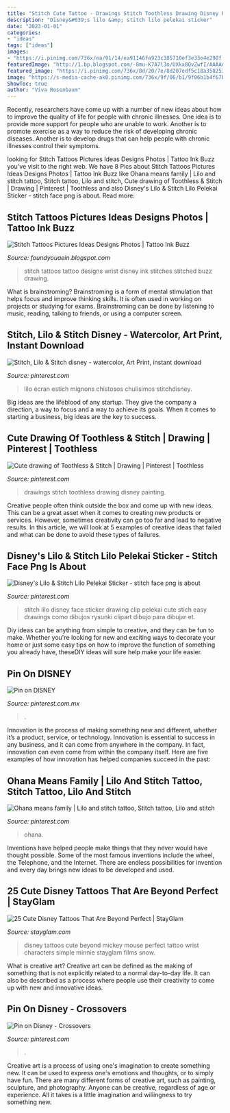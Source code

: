 ```yaml
---
title: "Stitch Cute Tattoo - Drawings Stitch Toothless Drawing Disney Painting"
description: "Disney&#039;s lilo &amp; stitch lilo pelekai sticker"
date: "2023-01-01"
categories:
- "ideas"
tags: ["ideas"]
images:
- "https://i.pinimg.com/736x/ea/91/14/ea91146fa923c385710ef3e33e4e298f.jpg"
featuredImage: "http://1.bp.blogspot.com/-8mu-K7A7l3o/UXkx8QvZwfI/AAAAAAAALuE/Xh2XMZ9qtu0/s1600/stitch+tattoos+design+idea+picture+font+photos+(43).jpg"
featured_image: "https://i.pinimg.com/736x/8d/20/7e/8d207edf5c18a358253c265aa1c1b5a1.jpg"
image: "https://s-media-cache-ak0.pinimg.com/736x/9f/06/b1/9f06b1b4f67bac29a60141c70d493de3--disney-art-painting-art.jpg"
ShowToc: true
author: "Viva Rosenbaum"
---
```



Recently, researchers have come up with a number of new ideas about how to improve the quality of life for people with chronic illnesses. One idea is to provide more support for people who are unable to work. Another is to promote exercise as a way to reduce the risk of developing chronic diseases. Another is to develop drugs that can help people with chronic illnesses control their symptoms.

	

		
looking for Stitch Tattoos Pictures Ideas Designs Photos | Tattoo Ink Buzz you've visit to the right web. We have 8 Pics about Stitch Tattoos Pictures Ideas Designs Photos | Tattoo Ink Buzz like Ohana means family | Lilo and stitch tattoo, Stitch tattoo, Lilo and stitch, Cute drawing of Toothless &amp; Stitch | Drawing | Pinterest | Toothless and also Disney&#039;s Lilo &amp; Stitch Lilo Pelekai Sticker - stitch face png is about. Read more:
		
    
## Stitch Tattoos Pictures Ideas Designs Photos | Tattoo Ink Buzz

<img loading=lazy src="http://1.bp.blogspot.com/-8mu-K7A7l3o/UXkx8QvZwfI/AAAAAAAALuE/Xh2XMZ9qtu0/s1600/stitch+tattoos+design+idea+picture+font+photos+(43).jpg" onerror="this.onerror=null;this.src='https://tse3.mm.bing.net/th?id=OIP.KmIGoesErSbbN4JLLYCy7wHaJ4&amp;pid=15.1';" alt="Stitch Tattoos Pictures Ideas Designs Photos | Tattoo Ink Buzz">

_Source: foundyouaein.blogspot.com_

>stitch tattoos tattoo designs wrist disney ink stitches stitched buzz drawing. 

	

What is brainstroming?
Brainstroming is a form of mental stimulation that helps focus and improve thinking skills. It is often used in working on projects or studying for exams. Brainstroming can be done by listening to music, reading, talking to friends, or using a computer screen.

    
## Stitch, Lilo &amp; Stitch Disney - Watercolor, Art Print, Instant Download

<img loading=lazy src="https://i.pinimg.com/736x/55/b7/e2/55b7e24d06abb5baeb00783ab4a96444.jpg" onerror="this.onerror=null;this.src='https://tse2.mm.bing.net/th?id=OIP.rjjYmboJybId4N4RDm8JqgHaO0&amp;pid=15.1';" alt="Stitch, Lilo &amp; Stitch disney - watercolor, Art Print, instant download">

_Source: pinterest.com_

>lilo écran estich mignons chistosos chulisimos stitchdisney. 

	

Big ideas are the lifeblood of any startup. They give the company a direction, a way to focus and a way to achieve its goals. When it comes to starting a business, big ideas are the key to success.

    
## Cute Drawing Of Toothless &amp; Stitch | Drawing | Pinterest | Toothless

<img loading=lazy src="https://s-media-cache-ak0.pinimg.com/736x/9f/06/b1/9f06b1b4f67bac29a60141c70d493de3--disney-art-painting-art.jpg" onerror="this.onerror=null;this.src='https://tse2.mm.bing.net/th?id=OIP.jSbVAXXODHkQgxrq155dfgHaHI&amp;pid=15.1';" alt="Cute drawing of Toothless &amp; Stitch | Drawing | Pinterest | Toothless">

_Source: pinterest.com_

>drawings stitch toothless drawing disney painting. 

	

Creative people often think outside the box and come up with new ideas. This can be a great asset when it comes to creating new products or services. However, sometimes creativity can go too far and lead to negative results. In this article, we will look at 5 examples of creative ideas that failed and what can be done to avoid these types of failures.

    
## Disney&#039;s Lilo &amp; Stitch Lilo Pelekai Sticker - Stitch Face Png Is About

<img loading=lazy src="https://i.pinimg.com/736x/8d/20/7e/8d207edf5c18a358253c265aa1c1b5a1.jpg" onerror="this.onerror=null;this.src='https://tse1.mm.bing.net/th?id=OIP.xWUH_Z6DsHUAWYue8jqKIAHaFw&amp;pid=15.1';" alt="Disney&#039;s Lilo &amp; Stitch Lilo Pelekai Sticker - stitch face png is about">

_Source: pinterest.com_

>stitch lilo disney face sticker drawing clip pelekai cute stich easy drawings como dibujos rysunki clipart dibujo para dibujar et. 

	

Diy ideas can be anything from simple to creative, and they can be fun to make. Whether you're looking for new and exciting ways to decorate your home or just some easy tips on how to improve the function of something you already have, theseDIY ideas will sure help make your life easier.

    
## Pin On DISNEY

<img loading=lazy src="https://i.pinimg.com/736x/f7/96/d0/f796d09318b7b36ef117960bd801fe94.jpg" onerror="this.onerror=null;this.src='https://tse4.mm.bing.net/th?id=OIP.2_zT4BYqR7poNCshurBD_QHaJQ&amp;pid=15.1';" alt="Pin on DISNEY">

_Source: pinterest.com.mx_

>. 

	

Innovation is the process of making something new and different, whether it’s a product, service, or technology. Innovation is essential to success in any business, and it can come from anywhere in the company. In fact, innovation can even come from within the company itself. Here are five examples of how innovation has helped companies succeed in the past:

    
## Ohana Means Family | Lilo And Stitch Tattoo, Stitch Tattoo, Lilo And Stitch

<img loading=lazy src="https://i.pinimg.com/736x/89/b3/e8/89b3e88e1b3dfb0da8f9e59184ef8b3f--ohana-families.jpg" onerror="this.onerror=null;this.src='https://tse1.mm.bing.net/th?id=OIP.Ondx3csV4JzUzOgQTJQuqwHaHa&amp;pid=15.1';" alt="Ohana means family | Lilo and stitch tattoo, Stitch tattoo, Lilo and stitch">

_Source: pinterest.com_

>ohana. 

	

Inventions have helped people make things that they never would have thought possible. Some of the most famous inventions include the wheel, the Telephone, and the Internet. There are endless possibilities for invention and every day brings new ideas to be developed and used.

    
## 25 Cute Disney Tattoos That Are Beyond Perfect | StayGlam

<img loading=lazy src="https://stayglam.com/wp-content/uploads/2016/07/Cute-Disney-Tattoos-That-Are-Beyond-Perfect2.jpg" onerror="this.onerror=null;this.src='https://tse3.mm.bing.net/th?id=OIP.uU8Z9CXjvuy9bL9W3GqAPAHaEf&amp;pid=15.1';" alt="25 Cute Disney Tattoos That Are Beyond Perfect | StayGlam">

_Source: stayglam.com_

>disney tattoos cute beyond mickey mouse perfect tattoo wrist characters simple minnie stayglam films snow. 

	

What is creative art?
Creative art can be defined as the making of something that is not explicitly related to a normal day-to-day life. It can also be described as a process where people use their creativity to come up with new and innovative ideas.

    
## Pin On Disney - Crossovers

<img loading=lazy src="https://i.pinimg.com/736x/ea/91/14/ea91146fa923c385710ef3e33e4e298f.jpg" onerror="this.onerror=null;this.src='https://tse3.mm.bing.net/th?id=OIP.rJKQze8wYWjAavmvTg1bvwHaFj&amp;pid=15.1';" alt="Pin on Disney - Crossovers">

_Source: pinterest.com_

>. 

	

Creative art is a process of using one's imagination to create something new. It can be used to express one's emotions and thoughts, or to simply have fun. There are many different forms of creative art, such as painting, sculpture, and photography. Anyone can be creative, regardless of age or experience. All it takes is a little imagination and willingness to try something new.

